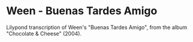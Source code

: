 # Ween - Buenas Tardes Amigo
Lilypond transcription of Ween's "Buenas Tardes Amigo", from the album "Chocolate & Cheese" (2004).
